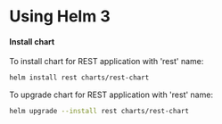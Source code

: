 # Using Helm 3

#### Install chart

To install chart for REST application with 'rest' name:
```bash
helm install rest charts/rest-chart
```
To upgrade chart for REST application with 'rest' name:
```bash
helm upgrade --install rest charts/rest-chart
```




